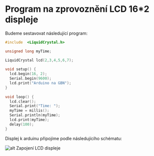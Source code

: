 # Program na zprovoznění LCD 16\*2 displeje
Budeme sestavovat následující program:
```cpp
#include  <LiquidCrystal.h>

unsigned long myTime;

LiquidCrystal lcd(2,3,4,5,6,7); 
 
void setup() {
  lcd.begin(16, 2);
  Serial.begin(9600);
  lcd.print("Arduino na GBN");
}
 
void loop() {
  lcd.clear();
  Serial.print("Time: ");
  myTime = millis();
  Serial.println(myTime);
  lcd.print(myTime);
  delay(100);                  
}
```
Displej k arduinu připojíme podle následujícího schématu:

![alt Zapojení LCD displeje](https://arduino8.webnode.cz/_files/200000042-ea663ebf3d/ScreenShot006.jpg)

